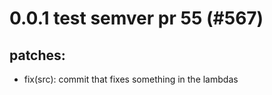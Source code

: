 # 0.0.1 test semver pr 55 (#567)

## patches:
* fix(src): commit that fixes something in the lambdas

